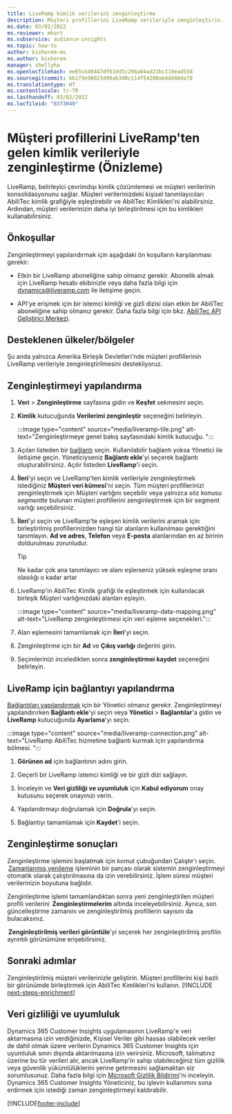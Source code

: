 ```yaml
---
title: LiveRamp kimlik verilerini zenginleştirme
description: Müşteri profillerini LiveRamp verileriyle zenginleştirin.
ms.date: 03/02/2022
ms.reviewer: mhart
ms.subservice: audience-insights
ms.topic: how-to
author: kishorem-ms
ms.author: kishorem
manager: shellyha
ms.openlocfilehash: ee65cb49447df61dd5c298a84ad21bc119ead558
ms.sourcegitcommit: bb1f9e96023490ab340c114f54200ab4dd48da78
ms.translationtype: HT
ms.contentlocale: tr-TR
ms.lasthandoff: 03/02/2022
ms.locfileid: "8373040"
---
```

# <a name="enrich-customer-profiles-with-identity-data-from-liveramp-preview"></a>Müşteri profillerini LiveRamp'ten gelen kimlik verileriyle zenginleştirme (Önizleme) 

LiveRamp, belirleyici çevrimdışı kimlik çözümlemesi ve müşteri verilerinin konsolidasyonunu sağlar. Müşteri verilerinizdeki kişisel tanımlayıcıları AbiliTec kimlik grafiğiyle eşleştirebilir ve AbiliTec Kimlikleri'ni alabilirsiniz. Ardından, müşteri verilerinizin daha iyi birleştirilmesi için bu kimlikleri kullanabilirsiniz. 

## <a name="prerequisites"></a>Önkoşullar 

Zenginleştirmeyi yapılandırmak için aşağıdaki ön koşulların karşılanması gerekir: 

- Etkin bir LiveRamp aboneliğine sahip olmanız gerekir. Abonelik almak için LiveRamp hesabı ekibinizle veya daha fazla bilgi için [dynamics@liveramp.com](mailto:dynamics@liveramp.com) ile iletişime geçin.   

- API'ye erişmek için bir istemci kimliği ve gizli dizisi olan etkin bir AbiliTec aboneliğine sahip olmanız gerekir. Daha fazla bilgi için bkz. [AbiliTec API Geliştirici Merkezi](https://developers.liveramp.com/abilitec-api/). 

## <a name="supported-countriesregions"></a>Desteklenen ülkeler/bölgeler 

Şu anda yalnızca Amerika Birleşik Devletleri'nde müşteri profillerinin LiveRamp verileriyle zenginleştirilmesini destekliyoruz. 

## <a name="configure-the-enrichment"></a>Zenginleştirmeyi yapılandırma 

1. **Veri** > **Zenginleştirme** sayfasına gidin ve **Keşfet** sekmesini seçin. 

1. **Kimlik** kutucuğunda **Verilerimi zenginleştir** seçeneğini belirleyin. 

   :::image type="content" source="media/liveramp-tile.png" alt-text="Zenginleştirmeye genel bakış sayfasındaki kimlik kutucuğu. ":::

1. Açılan listeden bir [bağlantı](connections.md) seçin. Kullanılabilir bağlantı yoksa Yönetici ile iletişime geçin. Yöneticiyseniz **Bağlantı ekle**'yi seçerek bağlantı oluşturabilirsiniz. Açılır listeden **LiveRamp**'i seçin. 

1. **İleri**'yi seçin ve LiveRamp'ten kimlik verileriyle zenginleştirmek istediğiniz **Müşteri veri kümesi**'ni seçin. Tüm müşteri profillerinizi zenginleştirmek için *Müşteri* varlığını seçebilir veya yalnızca söz konusu *segmentte* bulunan müşteri profillerini zenginleştirmek için bir segment varlığı seçebilirsiniz. 

1. **İleri**'yi seçin ve LiveRamp'te eşleşen kimlik verilerini aramak için birleştirilmiş profillerinizden hangi tür alanların kullanılması gerektiğini tanımlayın. **Ad ve adres**, **Telefon** veya **E-posta** alanlarından en az birinin doldurulması zorunludur. 

   > [!TIP]
   > Ne kadar çok ana tanımlayıcı ve alanı eşlerseniz yüksek eşleşme oranı olasılığı o kadar artar 

1. LiveRamp'in AbiliTec Kimlik grafiği ile eşleştirmek için kullanılacak birleşik *Müşteri* varlığınızdaki alanları eşleyin. 

   :::image type="content" source="media/liveramp-data-mapping.png" alt-text="LiveRamp zenginleştirmesi için veri eşleme seçenekleri.":::

1. Alan eşlemesini tamamlamak için **İleri**'yi seçin. 

1. Zenginleştirme için bir **Ad** ve **Çıkış varlığı** değerini girin. 

1. Seçimlerinizi inceledikten sonra **zenginleştirmei kaydet** seçeneğini belirleyin. 

## <a name="configure-the-connection-for-liveramp"></a>LiveRamp için bağlantıyı yapılandırma 

[Bağlantıları yapılandırmak](connections.md) için bir Yönetici olmanız gerekir. Zenginleştirmeyi yapılandırırken **Bağlantı ekle**'yi seçin veya **Yönetici** > **Bağlantılar**'a gidin ve **LiveRamp** kutucuğunda **Ayarlama**'yı seçin. 

:::image type="content" source="media/liveramp-connection.png" alt-text="LiveRamp AbiliTec hizmetine bağlantı kurmak için yapılandırma bölmesi. ":::

1. **Görünen ad** için bağlantının adını girin. 

1. Geçerli bir LiveRamp istemci kimliği ve bir gizli dizi sağlayın. 

1. İnceleyin ve **Veri gizliliği ve uyumluluk** için **Kabul ediyorum** onay kutusunu seçerek onayınızı verin. 

1. Yapılandırmayı doğrulamak için **Doğrula**'yı seçin. 

1. Bağlantıyı tamamlamak için **Kaydet**'i seçin. 

## <a name="enrichment-results"></a>Zenginleştirme sonuçları 

Zenginleştirme işlemini başlatmak için komut çubuğundan Çalıştır'ı seçin.  [Zamanlanmış yenileme](system.md#schedule-tab) işleminin bir parçası olarak sistemin zenginleştirmeyi otomatik olarak çalıştırılmasına da izin verebilirsiniz. İşlem süresi müşteri verilerinizin boyutuna bağlıdır. 

Zenginleştirme işlemi tamamlandıktan sonra yeni zenginleştirilen müşteri profili verilerini  **Zenginleştirmelerim** altında inceleyebilirsiniz. Ayrıca, son güncelleştirme zamanını ve zenginleştirilmiş profillerin sayısını da bulacaksınız. 

 **Zenginleştirilmiş verileri görüntüle**'yi seçerek her zenginleştirilmiş profilin ayrıntılı görünümüne erişebilirsiniz. 

## <a name="next-steps"></a>Sonraki adımlar

Zenginleştirilmiş müşteri verilerinizle geliştirin. Müşteri profillerini kişi bazlı bir görünümde birleştirmek için AbiliTec Kimlikleri'ni kullanın. 
[!INCLUDE [next-steps-enrichment](../includes/next-steps-enrichment.md)]

## <a name="data-privacy-and-compliance"></a>Veri gizliliği ve uyumluluk 

Dynamics 365 Customer Insights uygulamasının LiveRamp'e veri aktarmasına izin verdiğinizde, Kişisel Veriler gibi hassas olabilecek veriler de dahil olmak üzere verilerin Dynamics 365 Customer Insights için uyumluluk sınırı dışında aktarılmasına izin verirsiniz. Microsoft, talimatınız üzerine bu tür verileri alır, ancak LiveRamp'in sahip olabileceğiniz tüm gizlilik veya güvenlik yükümlülüklerini yerine getirmesini sağlamaktan siz sorumlusunuz. Daha fazla bilgi için [Microsoft Gizlilik Bildirimi](https://go.microsoft.com/fwlink/?linkid=396732)'ni inceleyin. Dynamics 365 Customer Insights Yöneticiniz, bu işlevin kullanımını sona erdirmek için istediği zaman zenginleştirmeyi kaldırabilir. 


[!INCLUDE[footer-include](../includes/footer-banner.md)]
